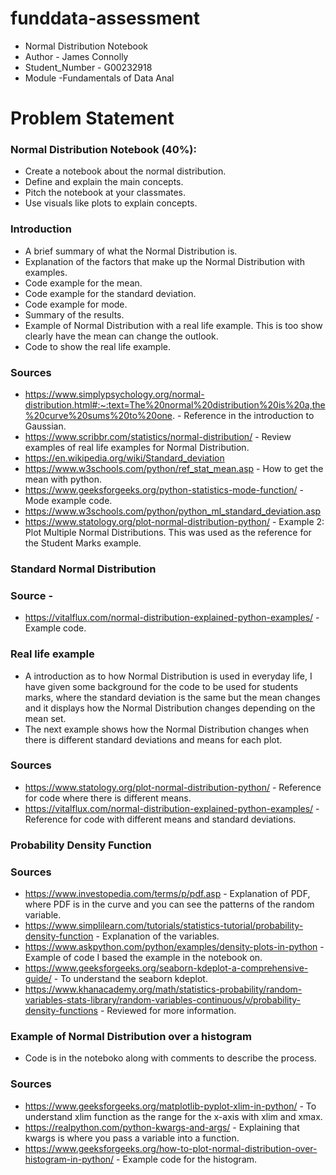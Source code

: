 # funddata-assessment
* Normal Distribution Notebook
* Author - James Connolly
* Student_Number - G00232918
* Module -Fundamentals of Data Anal

# Problem Statement
### Normal Distribution Notebook (40%):
- Create a notebook about the normal distribution.
- Define and explain the main concepts.
- Pitch the notebook at your classmates.
- Use visuals like plots to explain concepts.

### Introduction

- A brief summary of what the Normal Distribution is.
- Explanation of the factors that make up the Normal Distribution with examples.
- Code example for the mean.
- Code example for the standard deviation.
- Code example for mode.
- Summary of the results.
- Example of Normal Distribution with a real life example. This is too show clearly have the mean can change the outlook.
- Code to show the real life example. 

### Sources
- https://www.simplypsychology.org/normal-distribution.html#:~:text=The%20normal%20distribution%20is%20a,the%20curve%20sums%20to%20one. - Reference in the introduction to Gaussian.
- https://www.scribbr.com/statistics/normal-distribution/ - Review examples of real life examples for Normal Distribution. 
- https://en.wikipedia.org/wiki/Standard_deviation
- https://www.w3schools.com/python/ref_stat_mean.asp - How to get the mean with python.
- https://www.geeksforgeeks.org/python-statistics-mode-function/ - Mode example code.
- https://www.w3schools.com/python/python_ml_standard_deviation.asp
- https://www.statology.org/plot-normal-distribution-python/ - Example 2: Plot Multiple Normal Distributions. This was used as the reference for the Student Marks example.

### Standard Normal Distribution

### Source -
- https://vitalflux.com/normal-distribution-explained-python-examples/ - Example code.

### Real life example

- A introduction as to how Normal Distribution is used in everyday life, I have given some background for the code to be used for students marks, where the standard deviation is the same but the mean changes and it displays how the Normal Distribution changes depending on the mean set.
- The next example shows how the Normal Distribution changes when there is different standard deviations and means for each plot.

### Sources
- https://www.statology.org/plot-normal-distribution-python/ - Reference for code where there is different means.
- https://vitalflux.com/normal-distribution-explained-python-examples/ - Reference for code with different means and standard deviations.


### Probability Density Function
### Sources
- https://www.investopedia.com/terms/p/pdf.asp - Explanation of PDF, where PDF is in the curve and you can see the patterns of the random variable.
- https://www.simplilearn.com/tutorials/statistics-tutorial/probability-density-function - Explanation of the variables. 
- https://www.askpython.com/python/examples/density-plots-in-python - Example of code I based the example in the notebook on.
- https://www.geeksforgeeks.org/seaborn-kdeplot-a-comprehensive-guide/ - To understand the seaborn kdeplot.
- https://www.khanacademy.org/math/statistics-probability/random-variables-stats-library/random-variables-continuous/v/probability-density-functions - Reviewed for more information.

### Example of Normal Distribution over a histogram
- Code is in the noteboko along with comments to describe the process.

### Sources 
- https://www.geeksforgeeks.org/matplotlib-pyplot-xlim-in-python/ - To understand xlim function as the range for the x-axis with xlim and xmax.
- https://realpython.com/python-kwargs-and-args/ - Explaining that kwargs is where you pass a variable into a function.
- https://www.geeksforgeeks.org/how-to-plot-normal-distribution-over-histogram-in-python/ - Example code for the histogram.

